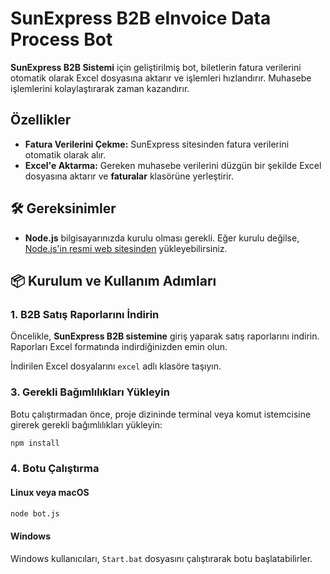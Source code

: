 # SunExpress B2B eInvoice Data Process Bot

**SunExpress B2B Sistemi** için geliştirilmiş bot, biletlerin fatura verilerini otomatik olarak Excel dosyasına aktarır ve işlemleri hızlandırır. Muhasebe işlemlerini kolaylaştırarak zaman kazandırır.

## Özellikler

- **Fatura Verilerini Çekme:** SunExpress sitesinden fatura verilerini otomatik olarak alır.
- **Excel'e Aktarma:** Gereken muhasebe verilerini düzgün bir şekilde Excel dosyasına aktarır ve **faturalar** klasörüne yerleştirir.

## 🛠️ Gereksinimler

- **Node.js** bilgisayarınızda kurulu olması gerekli. Eğer kurulu değilse, [Node.js'in resmi web sitesinden](https://nodejs.org) yükleyebilirsiniz.

## 📦 Kurulum ve Kullanım Adımları

### 1. B2B Satış Raporlarını İndirin
Öncelikle, **SunExpress B2B sistemine** giriş yaparak satış raporlarını indirin. Raporları Excel formatında indirdiğinizden emin olun.

İndirilen Excel dosyalarını `excel` adlı klasöre taşıyın. 

### 3. Gerekli Bağımlılıkları Yükleyin

Botu çalıştırmadan önce, proje dizininde terminal veya komut istemcisine girerek gerekli bağımlılıkları yükleyin:

```bash
npm install
```

### 4. Botu Çalıştırma
#### Linux veya macOS

```bash
node bot.js
```

#### Windows

Windows kullanıcıları, `Start.bat` dosyasını çalıştırarak botu başlatabilirler.
